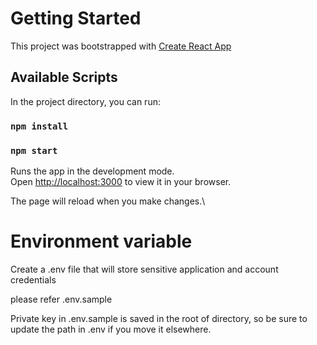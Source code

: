 # Getting Started

This project was bootstrapped with [Create React App](https://github.com/facebook/create-react-app)

## Available Scripts

In the project directory, you can run:

### `npm install`
### `npm start`

Runs the app in the development mode.\
Open [http://localhost:3000](http://localhost:3000) to view it in your browser.

The page will reload when you make changes.\


# Environment variable

Create a .env file that will store sensitive application and account credentials

please refer .env.sample

Private key in .env.sample is saved in the root of directory, so be sure to update the path in .env if you move it elsewhere.